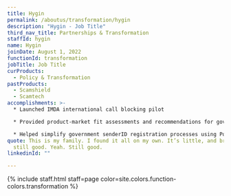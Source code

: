 ```yaml
---
title: Hygin
permalink: /aboutus/transformation/hygin
description: "Hygin - Job Title"
third_nav_title: Partnerships & Transformation
staffId: hygin
name: Hygin
joinDate: August 1, 2022
functionId: transformation
jobTitle: Job Title
curProducts:
  - Policy & Transformation
pastProducts:
  - Scamshield
  - Scamtech
accomplishments: >-
  * Launched IMDA international call blocking pilot

  * Provided product-market fit assessments and recommendations for government tech projects, leading to >S$1M savings

  * Helped simplify government senderID registration processes using Postman.gov.sg
quote: This is my family. I found it all on my own. It’s little, and broken, but
  still good. Yeah. Still good.
linkedinId: ""

---
```


{% include staff.html staff=page color=site.colors.function-colors.transformation %}
